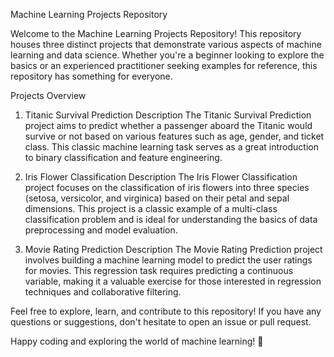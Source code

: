 Machine Learning Projects Repository

Welcome to the Machine Learning Projects Repository! This repository houses three distinct projects that demonstrate various aspects of machine learning and data science. Whether you're a beginner looking to explore the basics or an experienced practitioner seeking examples for reference, this repository has something for everyone.

Projects Overview
1. Titanic Survival Prediction
Description
The Titanic Survival Prediction project aims to predict whether a passenger aboard the Titanic would survive or not based on various features such as age, gender, and ticket class. This classic machine learning task serves as a great introduction to binary classification and feature engineering.

2. Iris Flower Classification
Description
The Iris Flower Classification project focuses on the classification of iris flowers into three species (setosa, versicolor, and virginica) based on their petal and sepal dimensions. This project is a classic example of a multi-class classification problem and is ideal for understanding the basics of data preprocessing and model evaluation.

3. Movie Rating Prediction
Description
The Movie Rating Prediction project involves building a machine learning model to predict the user ratings for movies. This regression task requires predicting a continuous variable, making it a valuable exercise for those interested in regression techniques and collaborative filtering.

Feel free to explore, learn, and contribute to this repository! If you have any questions or suggestions, don't hesitate to open an issue or pull request.

Happy coding and exploring the world of machine learning! 🚀





